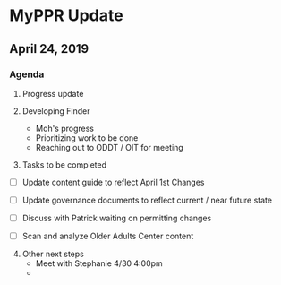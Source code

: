 # MyPPR Update
## April 24, 2019

### Agenda

1. Progress update

2. Developing Finder
	* Moh's progress
	* Prioritizing work to be done
	* Reaching out to ODDT / OIT for meeting 
	
3. Tasks to be completed
 - [ ] Update content guide to reflect April 1st Changes
 - [ ] Update governance documents to reflect current / near future state
 - [ ] Discuss with Patrick waiting on permitting changes 
 - [ ] Scan and analyze Older Adults Center content


4. Other next steps
	* Meet with Stephanie 4/30 4:00pm
	* 

<!--stackedit_data:
eyJoaXN0b3J5IjpbLTIzMzIwODE4MV19
-->